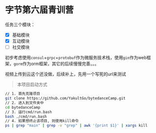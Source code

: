 # 字节第六届青训营

任务三个模块：

- [x] 基础模块
- [x] 互动模块
- [ ] 社交模块

初步考虑使用`consul`+`grpc`+`protobuf`作为微服务技术栈，使用`gin`作为web框架，`gorm`作为orm框架，其它的后续慢慢完善。。。

视频上传到云这个还没做，后续补上，先用一个写死的url来测试


> 本项目启动方式

```bash
// 1. 首先克隆项目 
git clone https://github.com/YakultGo/bytedanceCamp.git
// 2. 进入到文件夹中
cd bytedanceCamp
// 3. 运行cmd/run.bash
bash ./cmd/run.bash
// 4. 如果想终止该项目, 则使用kill命令
ps | grep "main" | grep -v "grep" | awk '{print $1}' | xargs kill
```


